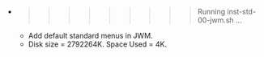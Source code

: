 * >>>>>>>>> Running inst-std-00-jwm.sh ...
  * Add default standard menus in JWM.
  * Disk size = 2792264K. Space Used = 4K.
